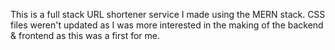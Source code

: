 This is a full stack URL shortener service I made using the MERN stack. CSS files weren't updated as I was more interested in the making of the backend & frontend as this was a first for me.
